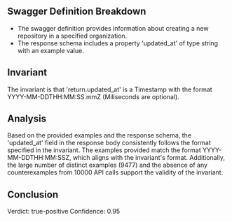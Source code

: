 ## Swagger Definition Breakdown
- The swagger definition provides information about creating a new repository in a specified organization.
- The response schema includes a property 'updated_at' of type string with an example value.

## Invariant
The invariant is that 'return.updated_at' is a Timestamp with the format YYYY-MM-DDTHH:MM:SS.mmZ (Miliseconds are optional).

## Analysis
Based on the provided examples and the response schema, the 'updated_at' field in the response body consistently follows the format specified in the invariant. The examples provided match the format YYYY-MM-DDTHH:MM:SSZ, which aligns with the invariant's format. Additionally, the large number of distinct examples (9477) and the absence of any counterexamples from 10000 API calls support the validity of the invariant.

## Conclusion
Verdict: true-positive
Confidence: 0.95
